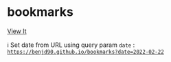 # bookmarks

[View It](https://benjd90.github.io/bookmarks)

:information_source: Set date from URL using query param `date` : [`https://benjd90.github.io/bookmarks?date=2022-02-22`](https://benjd90.github.io/bookmarks?date=2022-02-22)